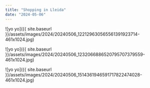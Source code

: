 ```yaml
---
title: "Shopping in Lleida"
date: "2024-05-06"
---
```


![yo yo]({{ site.baseurl }}/assets/images/2024/20240506_122129630565561391923714-461x1024.jpg)

![yo yo]({{ site.baseurl }}/assets/images/2024/20240506_1232066886520795707379559-461x1024.jpg)

![yo yo]({{ site.baseurl }}/assets/images/2024/20240506_1514361946591717822474028-461x1024.jpg)
